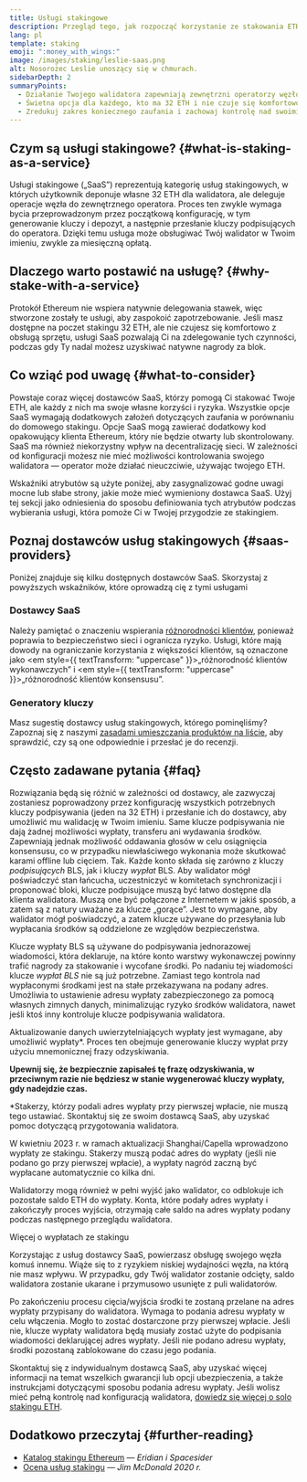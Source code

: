 ```yaml
---
title: Usługi stakingowe
description: Przegląd tego, jak rozpocząć korzystanie ze stakowania ETH w puli
lang: pl
template: staking
emoji: ":money_with_wings:"
image: /images/staking/leslie-saas.png
alt: Nosorożec Leslie unoszący się w chmurach.
sidebarDepth: 2
summaryPoints:
  - Działanie Twojego walidatora zapewniają zewnętrzni operatorzy węzłów
  - Świetna opcja dla każdego, kto ma 32 ETH i nie czuje się komfortowo mając do czynienia z techniczną złożonością uruchamiania węzła
  - Zredukuj zakres koniecznego zaufania i zachowaj kontrolę nad swoimi kluczami
---
```


## Czym są usługi stakingowe? {#what-is-staking-as-a-service}

Usługi stakingowe („SaaS”) reprezentują kategorię usług stakingowych, w których użytkownik deponuje własne 32 ETH dla walidatora, ale deleguje operacje węzła do zewnętrznego operatora. Proces ten zwykle wymaga bycia przeprowadzonym przez początkową konfigurację, w tym generowanie kluczy i depozyt, a następnie przesłanie kluczy podpisujących do operatora. Dzięki temu usługa może obsługiwać Twój walidator w Twoim imieniu, zwykle za miesięczną opłatą.

## Dlaczego warto postawić na usługę? {#why-stake-with-a-service}

Protokół Ethereum nie wspiera natywnie delegowania stawek, więc stworzone zostały te usługi, aby zaspokoić zapotrzebowanie. Jeśli masz dostępne na poczet stakingu 32 ETH, ale nie czujesz się komfortowo z obsługą sprzętu, usługi SaaS pozwalają Ci na zdelegowanie tych czynności, podczas gdy Ty nadal możesz uzyskiwać natywne nagrody za blok.

<CardGrid>
  <Card title="Twój własny walidator" emoji=":desktop_computer:" description="Deposit your own 32 ETH to activate your own set of signing keys that will participate in Ethereum consensus. Monitor your progress with dashboards to watch those ETH rewards accumulate." />
  <Card title="Łatwy start" emoji="🏁" description="Forget about hardware specs, setup, node maintenance and upgrades. SaaS providers let you outsource the hard part by uploading your own signing credentials, allowing them to run a validator on your behalf, for a small cost." />
  <Card title="Ogranicz swoje ryzyko" emoji=":shield:" description="In many cases users do not have to give up access to the keys that enable withdrawing or transferring staked funds. These are different from the signing keys, and can be stored separately to limit (but not eliminate) your risk as a staker." />
</CardGrid>

<StakingComparison page="saas" />

## Co wziąć pod uwagę {#what-to-consider}

Powstaje coraz więcej dostawców SaaS, którzy pomogą Ci stakować Twoje ETH, ale każdy z nich ma swoje własne korzyści i ryzyka. Wszystkie opcje SaaS wymagają dodatkowych założeń dotyczących zaufania w porównaniu do domowego stakingu. Opcje SaaS mogą zawierać dodatkowy kod opakowujący klienta Ethereum, który nie będzie otwarty lub skontrolowany. SaaS ma również niekorzystny wpływ na decentralizację sieci. W zależności od konfiguracji możesz nie mieć możliwości kontrolowania swojego walidatora — operator może działać nieuczciwie, używając twojego ETH.

Wskaźniki atrybutów są użyte poniżej, aby zasygnalizować godne uwagi mocne lub słabe strony, jakie może mieć wymieniony dostawca SaaS. Użyj tej sekcji jako odniesienia do sposobu definiowania tych atrybutów podczas wybierania usługi, która pomoże Ci w Twojej przygodzie ze stakingiem.

<StakingConsiderations page="saas" />

## Poznaj dostawców usług stakingowych {#saas-providers}

Poniżej znajduje się kilku dostępnych dostawców SaaS. Skorzystaj z powyższych wskaźników, które oprowadzą cię z tymi usługami

<ProductDisclaimer />

### Dostawcy SaaS

<StakingProductsCardGrid category="saas" />

Należy pamiętać o znaczeniu wspierania [różnorodności klientów](/developers/docs/nodes-and-clients/client-diversity/), ponieważ poprawia to bezpieczeństwo sieci i ogranicza ryzyko. Usługi, które mają dowody na ograniczanie korzystania z większości klientów, są oznaczone jako <em style={{ textTransform: "uppercase" }}>„różnorodność klientów wykonawczych”</em> i <em style={{ textTransform: "uppercase" }}>„różnorodność klientów konsensusu”.</em>

### Generatory kluczy

<StakingProductsCardGrid category="keyGen" />

Masz sugestię dostawcy usług stakingowych, którego pominęliśmy? Zapoznaj się z naszymi [zasadami umieszczania produktów na liście](/contributing/adding-staking-products/), aby sprawdzić, czy są one odpowiednie i przesłać je do recenzji.

## Często zadawane pytania {#faq}

<ExpandableCard title="Kto posiada moje klucze?" eventCategory="SaasStaking" eventName="clicked who holds my keys">
Rozwiązania będą się różnić w zależności od dostawcy, ale zazwyczaj zostaniesz poprowadzony przez konfigurację wszystkich potrzebnych kluczy podpisywania (jeden na 32 ETH) i przesłanie ich do dostawcy, aby umożliwić mu walidację w Twoim imieniu. Same klucze podpisywania nie dają żadnej możliwości wypłaty, transferu ani wydawania środków. Zapewniają jednak możliwość oddawania głosów w celu osiągnięcia konsensusu, co w przypadku niewłaściwego wykonania może skutkować karami offline lub cięciem.
</ExpandableCard>

<ExpandableCard title="Więc istnieją dwa zestawy kluczy?" eventCategory="SaasStaking" eventName="clicked so there are two sets of keys">
Tak. Każde konto składa się zarówno z kluczy <em>podpisujących</em> BLS, jak i kluczy <em>wypłat</em> BLS. Aby walidator mógł poświadczyć stan łańcucha, uczestniczyć w komitetach synchronizacji i proponować bloki, klucze podpisujące muszą być łatwo dostępne dla klienta walidatora. Muszą one być połączone z Internetem w jakiś sposób, a zatem są z natury uważane za klucze „gorące”. Jest to wymagane, aby walidator mógł poświadczyć, a zatem klucze używane do przesyłania lub wypłacania środków są oddzielone ze względów bezpieczeństwa.

Klucze wypłaty BLS są używane do podpisywania jednorazowej wiadomości, która deklaruje, na które konto warstwy wykonawczej powinny trafić nagrody za stakowanie i wycofane środki. Po nadaniu tej wiadomości klucze <em>wypłat BLS </em> nie są już potrzebne. Zamiast tego kontrola nad wypłaconymi środkami jest na stałe przekazywana na podany adres. Umożliwia to ustawienie adresu wypłaty zabezpieczonego za pomocą własnych zimnych danych, minimalizując ryzyko środków walidatora, nawet jeśli ktoś inny kontroluje klucze podpisywania walidatora.

Aktualizowanie danych uwierzytelniających wypłaty jest wymagane, aby umożliwić wypłaty\*. Proces ten obejmuje generowanie kluczy wypłat przy użyciu mnemonicznej frazy odzyskiwania.

<strong>Upewnij się, że bezpiecznie zapisałeś tę frazę odzyskiwania, w przeciwnym razie nie będziesz w stanie wygenerować kluczy wypłaty, gdy nadejdzie czas.</strong>

\*Stakerzy, którzy podali adres wypłaty przy pierwszej wpłacie, nie muszą tego ustawiać. Skontaktuj się ze swoim dostawcą SaaS, aby uzyskać pomoc dotyczącą przygotowania walidatora.
</ExpandableCard>

<ExpandableCard title="Kiedy mogę wypłacić pieniądze?" eventCategory="SaasStaking" eventName="clicked when can I withdraw">
W kwietniu 2023 r. w ramach aktualizacji Shanghai/Capella wprowadzono wypłaty ze stakingu. Stakerzy muszą podać adres do wypłaty (jeśli nie podano go przy pierwszej wpłacie), a wypłaty nagród zaczną być wypłacane automatycznie co kilka dni.

Walidatorzy mogą również w pełni wyjść jako walidator, co odblokuje ich pozostałe saldo ETH do wypłaty. Konta, które podały adres wypłaty i zakończyły proces wyjścia, otrzymają całe saldo na adres wypłaty podany podczas następnego przeglądu walidatora.

<ButtonLink href="/staking/withdrawals/">Więcej o wypłatach ze stakingu</ButtonLink>
</ExpandableCard>

<ExpandableCard title="Co się stanie, jeśli zostanę odcięty?" eventCategory="SaasStaking" eventName="clicked what happens if I get slashed">
Korzystając z usług dostawcy SaaS, powierzasz obsługę swojego węzła komuś innemu. Wiąże się to z ryzykiem niskiej wydajności węzła, na którą nie masz wpływu. W przypadku, gdy Twój walidator zostanie odcięty, saldo walidatora zostanie ukarane i przymusowo usunięte z puli walidatorów.

Po zakończeniu procesu cięcia/wyjścia środki te zostaną przelane na adres wypłaty przypisany do walidatora. Wymaga to podania adresu wypłaty w celu włączenia. Mogło to zostać dostarczone przy pierwszej wpłacie. Jeśli nie, klucze wypłaty walidatora będą musiały zostać użyte do podpisania wiadomości deklarującej adres wypłaty. Jeśli nie podano adresu wypłaty, środki pozostaną zablokowane do czasu jego podania.

Skontaktuj się z indywidualnym dostawcą SaaS, aby uzyskać więcej informacji na temat wszelkich gwarancji lub opcji ubezpieczenia, a także instrukcjami dotyczącymi sposobu podania adresu wypłaty. Jeśli wolisz mieć pełną kontrolę nad konfiguracją walidatora, [dowiedz się więcej o solo stakingu ETH](/staking/solo/).
</ExpandableCard>

## Dodatkowo przeczytaj {#further-reading}

- [Katalog stakingu Ethereum](https://www.staking.directory/) — _Eridian i Spacesider_
- [Ocena usług stakingu](https://www.attestant.io/posts/evaluating-staking-services/) — _Jim McDonald 2020 r._
